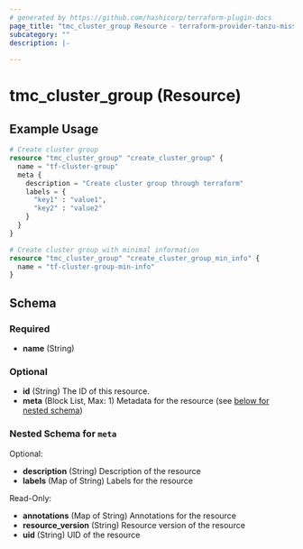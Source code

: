 ```yaml
---
# generated by https://github.com/hashicorp/terraform-plugin-docs
page_title: "tmc_cluster_group Resource - terraform-provider-tanzu-mission-control"
subcategory: ""
description: |-
  
---
```


# tmc_cluster_group (Resource)



## Example Usage

```terraform
# Create cluster group
resource "tmc_cluster_group" "create_cluster_group" {
  name = "tf-cluster-group"
  meta {
    description = "Create cluster group through terraform"
    labels = {
      "key1" : "value1",
      "key2" : "value2"
    }
  }
}

# Create cluster group with minimal information
resource "tmc_cluster_group" "create_cluster_group_min_info" {
  name = "tf-cluster-group-min-info"
}
```

<!-- schema generated by tfplugindocs -->
## Schema

### Required

- **name** (String)

### Optional

- **id** (String) The ID of this resource.
- **meta** (Block List, Max: 1) Metadata for the resource (see [below for nested schema](#nestedblock--meta))

<a id="nestedblock--meta"></a>
### Nested Schema for `meta`

Optional:

- **description** (String) Description of the resource
- **labels** (Map of String) Labels for the resource

Read-Only:

- **annotations** (Map of String) Annotations for the resource
- **resource_version** (String) Resource version of the resource
- **uid** (String) UID of the resource



